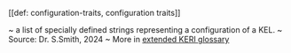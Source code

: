 [[def: configuration-traits, configuration traits]]

~ a list of specially defined strings representing a configuration of a KEL. 
~ Source: Dr. S.Smith, 2024
~ More in <a href="https://weboftrust.github.io/WOT-terms/docs/glossary/configuration-traits">extended KERI glossary</a>

